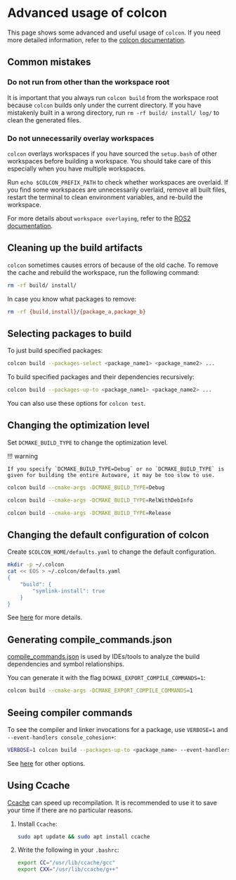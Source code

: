 # Advanced usage of colcon

This page shows some advanced and useful usage of `colcon`.
If you need more detailed information, refer to the [colcon documentation](https://colcon.readthedocs.io/).

## Common mistakes

### Do not run from other than the workspace root

It is important that you always run `colcon build` from the workspace root because `colcon` builds only under the current directory.
If you have mistakenly built in a wrong directory, run `rm -rf build/ install/ log/` to clean the generated files.

### Do not unnecessarily overlay workspaces

`colcon` overlays workspaces if you have sourced the `setup.bash` of other workspaces before building a workspace.
You should take care of this especially when you have multiple workspaces.

Run `echo $COLCON_PREFIX_PATH` to check whether workspaces are overlaid.
If you find some workspaces are unnecessarily overlaid, remove all built files, restart the terminal to clean environment variables, and re-build the workspace.

For more details about `workspace overlaying`, refer to the [ROS2 documentation](https://docs.ros.org/en/rolling/Tutorials/Workspace/Creating-A-Workspace.html#source-the-overlay).

## Cleaning up the build artifacts

`colcon` sometimes causes errors of because of the old cache.
To remove the cache and rebuild the workspace, run the following command:

```bash
rm -rf build/ install/
```

In case you know what packages to remove:

```bash
rm -rf {build,install}/{package_a,package_b}
```

## Selecting packages to build

To just build specified packages:

```bash
colcon build --packages-select <package_name1> <package_name2> ...
```

To build specified packages and their dependencies recursively:

```bash
colcon build --packages-up-to <package_name1> <package_name2> ...
```

You can also use these options for `colcon test`.

## Changing the optimization level

Set `DCMAKE_BUILD_TYPE` to change the optimization level.

!!! warning

    If you specify `DCMAKE_BUILD_TYPE=Debug` or no `DCMAKE_BUILD_TYPE` is given for building the entire Autoware, it may be too slow to use.

```bash
colcon build --cmake-args -DCMAKE_BUILD_TYPE=Debug
```

```bash
colcon build --cmake-args -DCMAKE_BUILD_TYPE=RelWithDebInfo
```

```bash
colcon build --cmake-args -DCMAKE_BUILD_TYPE=Release
```

## Changing the default configuration of colcon

Create `$COLCON_HOME/defaults.yaml` to change the default configuration.

```bash
mkdir -p ~/.colcon
cat << EOS > ~/.colcon/defaults.yaml
{
    "build": {
        "symlink-install": true
    }
}
```

See [here](https://colcon.readthedocs.io/en/released/user/configuration.html#defaults-yaml) for more details.

## Generating compile_commands.json

[compile_commands.json](https://colcon.readthedocs.io/en/released/user/how-to.html#cmake-packages-generating-compile-commands-json) is used by IDEs/tools to analyze the build dependencies and symbol relationships.

You can generate it with the flag `DCMAKE_EXPORT_COMPILE_COMMANDS=1`:

```bash
colcon build --cmake-args -DCMAKE_EXPORT_COMPILE_COMMANDS=1
```

## Seeing compiler commands

To see the compiler and linker invocations for a package, use `VERBOSE=1` and `--event-handlers console_cohesion+`:

```bash
VERBOSE=1 colcon build --packages-up-to <package_name> --event-handlers console_cohesion+
```

See [here](https://colcon.readthedocs.io/en/released/reference/event-handler-arguments.html) for other options.

## Using Ccache

[Ccache](https://ccache.dev/) can speed up recompilation.
It is recommended to use it to save your time if there are no particular reasons.

1. Install `Ccache`:

   ```bash
   sudo apt update && sudo apt install ccache
   ```

2. Write the following in your `.bashrc`:

   ```bash
   export CC="/usr/lib/ccache/gcc"
   export CXX="/usr/lib/ccache/g++"
   ```
